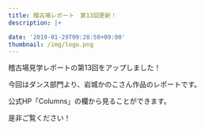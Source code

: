 ```yaml
---
title: 稽古場レポート　第13回更新！
description: |+

date: '2019-01-29T09:28:50+09:00'
thumbnail: /img/logo.png
---
```

稽古場見学レポートの第13回をアップしました！

今回はダンス部門より、岩城かのこさん作品のレポートです。

公式HP「Columns」の欄から見ることができます。

是非ご覧ください！
